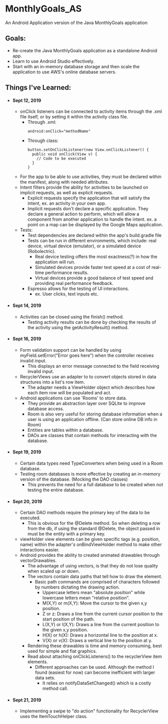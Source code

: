 # MonthlyGoals_AS
An Android Application version of the Java MonthlyGoals application

## Goals:
  - Re-create the Java MonthlyGoals application as a standalone Android app. 
  - Learn to use Android Studio effectively. 
  - Start with an in-memory database storage and then scale the application to use AWS's online database servers.
  
## Things I've Learned:
  - #### Sept 12, 2019
    - onClick listeners can be connected to activity items through the .xml file itself, or by setting it within the activity class file.
      - Through .xml:
        ```
        android:onClick="methodName"
        ```
      - Through class:
        ```
        button.setOnClickListener(new View.onClickListener() {
          public void onClick(View v) {
            // Code to be executed
          }
        }
        ```
    - For the app to be able to use activities, they must be declared within the manifest, along with needed attributes.
    - Intent filters provide the ability for activities to be launched on implicit requests, as well as explicit requests.
      - Explicit requests specify the application that will satisfy the intent, ex. an activity in your own app.
      - Implicit requests don't declare a specific application. They declare a general action to perform, which will allow a component from another application to handle the intent. ex. a point on a map can be displayed by the Google Maps application.
    - Tests:
      - Test dependencies are declared within the app's build.gradle file
      - Tests can be run in different environments, which include: real device, virtual device (emulator), or a simulated device (Robolectric).
        - Real device testing offers the most exactness(?) in how the application will run.
        - Simulated devices provide faster test speed at a cost of real-time performance results.
        - Virtual devices provide a good balance of test speed and providing real performance feedback.
      - Espresso allows for the testing of UI interactions.
        - ex. User clicks, text inputs etc.

  - #### Sept 14, 2019
    - Activities can be closed using the finish() method.
      - Testing activity results can be done by checking the results of the activity using the getActivityResult() method.
      
  - #### Sept 16, 2019
    - Form validation support can be handled by using myField.setError("Error goes here") when the controller receives invalid input.
      - This displays an error message connected to the field receiving invalid input.
    - RecyclerViews use an adapter to to convert objects stored in data structures into a list's row item.
      - The adapter needs a ViewHolder object which describes how each item row will be populated and act.
    - Android applications can use 'Rooms' to store data.
      - They provide an abstraction layer over SQLite to improve database access.
      - Room is also very useful for storing database information when a user is using an application offline. (Can store online DB info in Room)
      - Entities are tables within a database.
      - DAOs are classes that contain methods for interacting with the database.
      
  - #### Sept 19, 2019
    - Certain data types need TypeConverters when being used in a Room database.
    - Testing room databases is more effective by creating an in-memory version of the database. (Mocking the DAO classes)
      - This prevents the need for a full database to be created when not testing the entire database.
      
  - #### Sept 20, 2019
    - Certain DAO methods require the primary key of the data to be executed.
      - This is obvious for the @Delete method. So when deleting a row from the db, if using the standard @Delete, the object passed in must be the entity with a primary key.
    - viewHolder view elements can be given specific tags (e.g. position, name) within the adapter's onBindViewHolder method to make other interactions easier.
    - Android provides the ability to created animated drawables through vectorDrawables.
      - The advantage of using vectors, is that they do not lose quality when scaled up or down.
      - The vectors contain data paths that tell how to draw the element.
        - Basic path commands are comprised of characters followed by numbers dictating the drawing action.
            - Uppercase letters mean "absolute position" while lowercase letters mean "relative position".
            - M(X,Y) or m(X,Y): Move the cursor to the given x,y position.
            - Z or z: Draws a line from the current cursor position to the start position of the path.
            - L(X,Y) or l(X,Y): Draws a line from the current position to the given x,y position.
            - H(X) or h(X): Draws a horizontal line to the position at x.
            - V(X) or v(X): Draws a vertical line to the position at y.
      - Rendering these drawables is time and memory consuming, best used for simple and flat graphics.
      - Read about attaching onClickListeners() to the recyclerView item elements.
        - Different approaches can be used. Although the method I found (easiest for now) can become inefficient with larger data sets.
          - It relies on notifyDataSetChanged() which is a costly method call.
          
  - #### Sept 21, 2019
    - Implementing a swipe to "do action" functionality for RecyclerView uses the ItemTouchHelper class.
      
      